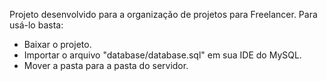 Projeto desenvolvido para a organização de projetos para Freelancer. Para usá-lo basta:

- Baixar o projeto.
- Importar o arquivo "database/database.sql" em sua IDE do MySQL.
- Mover a pasta para a pasta do servidor.